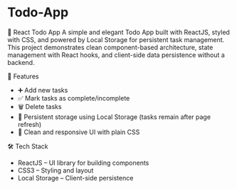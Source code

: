 # Todo-App
📝 React Todo App
A simple and elegant Todo App built with ReactJS, styled with CSS, and powered by Local Storage for persistent task management.
This project demonstrates clean component-based architecture, state management with React hooks, and client-side data persistence without a backend.

🚀 Features
- ➕ Add new tasks
- ✅ Mark tasks as complete/incomplete
- 🗑️ Delete tasks
- 💾 Persistent storage using Local Storage (tasks remain after page refresh)
- 🎨 Clean and responsive UI with plain CSS

🛠️ Tech Stack
- ReactJS – UI library for building components
- CSS3 – Styling and layout
- Local Storage – Client-side persistence
